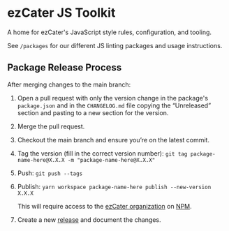 # ezCater JS Toolkit

A home for ezCater's JavaScript style rules, configuration, and tooling.

See `/packages` for our different JS linting packages and usage instructions.

## Package Release Process

After merging changes to the main branch:

1. Open a pull request with only the version change in the package's `package.json` and in the `CHANGELOG.md` file copying the “Unreleased” section and pasting to a new section for the version.

1. Merge the pull request.

1. Checkout the main branch and ensure you’re on the latest commit.

1. Tag the version (fill in the correct version number): `git tag package-name-here@X.X.X -m "package-name-here@X.X.X"`

1. Push: `git push --tags`

1. Publish: `yarn workspace package-name-here publish --new-version X.X.X`

    This will require access to the [ezCater organization](https://www.npmjs.com/org/ezcater) on [NPM](https://www.npmjs.com).

1. Create a new [release](https://github.com/ezcater/ezcater-js-toolkit/releases) and document the changes.
